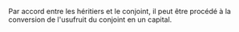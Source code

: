   
 Par accord entre les héritiers et le conjoint, il peut être procédé à la conversion de l'usufruit du conjoint en un capital.  

  
